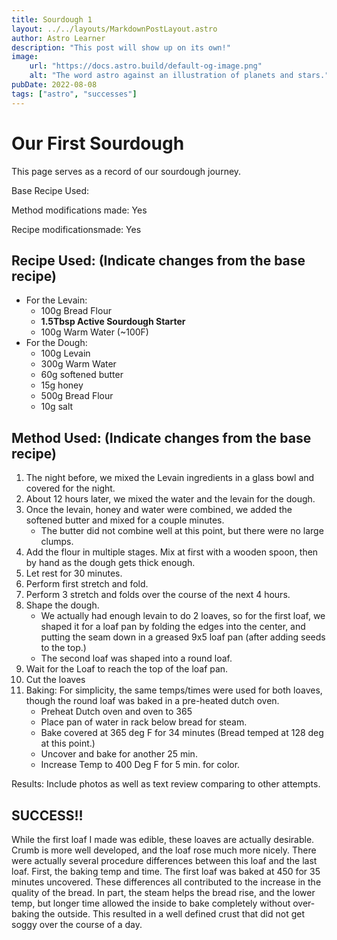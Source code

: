 ```yaml
---
title: Sourdough 1
layout: ../../layouts/MarkdownPostLayout.astro
author: Astro Learner
description: "This post will show up on its own!"
image:
    url: "https://docs.astro.build/default-og-image.png"
    alt: "The word astro against an illustration of planets and stars."
pubDate: 2022-08-08
tags: ["astro", "successes"]
---
```

# Our First Sourdough

This page serves as a record of our sourdough journey.

Base Recipe Used: <Link to recipe>

Method modifications made: Yes

Recipe modificationsmade: Yes

## Recipe Used: (Indicate changes from the base recipe)
- For the Levain:
	- 100g Bread Flour
	- **1.5Tbsp Active Sourdough Starter**
	- 100g Warm Water (~100F)
- For the Dough:
	- 100g Levain
	- 300g Warm Water
	- 60g softened butter
	- 15g honey
	- 500g Bread Flour
	- 10g salt
## Method Used: (Indicate changes from the base recipe)
1. The night before, we mixed the Levain ingredients in a glass bowl and covered for the night.
2. About 12 hours later, we mixed the water and the levain for the dough.
3. Once the levain, honey and water were combined, we added the softened butter and mixed for a couple minutes. 
	- The butter did not combine well at this point, but there were no large clumps. 
4. Add the flour in multiple stages. Mix at first with a wooden spoon, then by hand as the dough gets thick enough.
5. Let rest for 30 minutes. 
6. Perform first stretch and fold. 
7. Perform 3 stretch and folds over the course of the next 4 hours. 
8. Shape the dough.
	- We actually had enough levain to do 2 loaves, so for the first loaf, we shaped it for a loaf pan by folding the edges into the center, and putting the seam down in a greased 9x5 loaf pan (after adding seeds to the top.)
	- The second loaf was shaped into a round loaf. 
9. Wait for the Loaf to reach the top of the loaf pan.
10. Cut the loaves
11. Baking: For simplicity, the same temps/times were used for both loaves, though the round loaf was baked in a pre-heated dutch oven.
    - Preheat Dutch oven and oven to 365
	- Place pan of water in rack below bread for steam.
	- Bake covered at 365 deg F for 34 minutes (Bread temped at 128 deg at this point.)
	- Uncover and bake for another 25 min.
	- Increase Temp to 400 Deg F for 5 min. for color.

Results: Include photos as well as text review comparing to other attempts. 

## SUCCESS!!
While the first loaf I made was edible, these loaves are actually desirable. Crumb is more well developed, and the loaf rose much more nicely. There were actually several procedure differences between this loaf and the last loaf. First, the baking temp and time. The first loaf was baked at 450 for 35 minutes uncovered. These differences all contributed to the increase in the quality of the bread. In part, the steam helps the bread rise, and the lower temp, but longer time allowed the inside to bake completely without over-baking the outside. This resulted in a well defined crust that did not get soggy over the course of a day. 